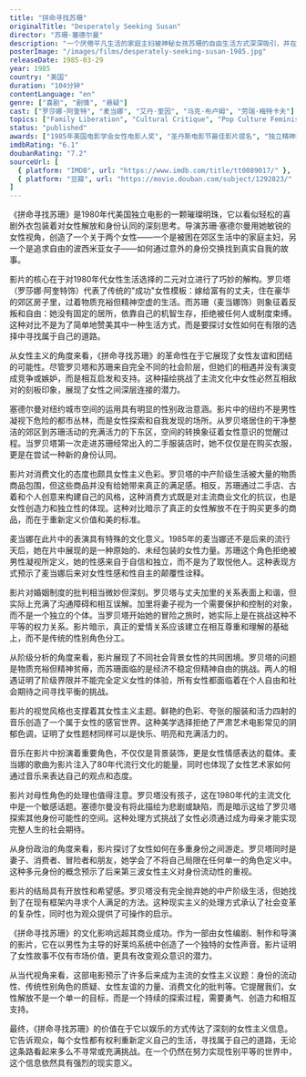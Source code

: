 ```yaml
---
title: "拼命寻找苏珊"
originalTitle: "Desperately Seeking Susan"
director: "苏珊·塞德尔曼"
description: "一个厌倦平凡生活的家庭主妇被神秘女孩苏珊的自由生活方式深深吸引，并在阴差阳错中开始了一段身份错位的冒险。这部80年代女性导演作品以轻松幽默的方式探讨了女性身份认同、自我发现和挣脱社会束缚的主题。"
posterImage: "/images/films/desperately-seeking-susan-1985.jpg"
releaseDate: 1985-03-29
year: 1985
country: "美国"
duration: "104分钟"
contentLanguage: "en"
genre: ["喜剧", "剧情", "悬疑"]
cast: ["罗莎娜·阿奎特", "麦当娜", "艾丹·奎因", "马克·布卢姆", "劳瑞·梅特卡夫"]
topics: ["Family Liberation", "Cultural Critique", "Pop Culture Feminism", "Identity Formation", "Economic Empowerment", "Third Wave Feminism"]
status: "published"
awards: ["1985年美国电影学会女性电影人奖", "圣丹斯电影节最佳影片提名", "独立精神奖最佳导演提名"]
imdbRating: "6.1"
doubanRating: "7.2"
sourceUrl: [
  { platform: "IMDB", url: "https://www.imdb.com/title/tt0089017/" },
  { platform: "豆瓣", url: "https://movie.douban.com/subject/1292823/" }
]
---
```


《拼命寻找苏珊》是1980年代美国独立电影的一颗璀璨明珠，它以看似轻松的喜剧外衣包装着对女性解放和身份认同的深刻思考。导演苏珊·塞德尔曼用她敏锐的女性视角，创造了一个关于两个女性——一个是被困在郊区生活中的家庭主妇，另一个是追求自由的波西米亚女子——如何通过意外的身份交换找到真实自我的故事。

影片的核心在于对1980年代女性生活选择的二元对立进行了巧妙的解构。罗贝塔（罗莎娜·阿奎特饰）代表了传统的"成功"女性模板：嫁给富有的丈夫，住在豪华的郊区房子里，过着物质充裕但精神空虚的生活。而苏珊（麦当娜饰）则象征着反叛和自由：她没有固定的居所，依靠自己的机智生存，拒绝被任何人或制度束缚。这种对比不是为了简单地赞美其中一种生活方式，而是要探讨女性如何在有限的选择中寻找属于自己的道路。

从女性主义的角度来看，《拼命寻找苏珊》的革命性在于它展现了女性友谊和团结的可能性。尽管罗贝塔和苏珊来自完全不同的社会阶层，但她们的相遇并没有演变成竞争或嫉妒，而是相互启发和支持。这种描绘挑战了主流文化中女性必然互相敌对的刻板印象，展现了女性之间深层连接的潜力。

塞德尔曼对纽约城市空间的运用具有明显的性别政治意涵。影片中的纽约不是男性凝视下危险的都市丛林，而是女性探索和自我发现的场所。从罗贝塔居住的干净整洁的郊区到苏珊活动的充满活力的下东区，空间的转换象征着女性意识的觉醒过程。当罗贝塔第一次走进苏珊经常出入的二手服装店时，她不仅仅是在购买衣服，更是在尝试一种新的身份认同。

影片对消费文化的态度也颇具女性主义色彩。罗贝塔的中产阶级生活被大量的物质商品包围，但这些商品并没有给她带来真正的满足感。相反，苏珊通过二手店、古着和个人创意来构建自己的风格，这种消费方式既是对主流商业文化的抗议，也是女性创造力和独立性的体现。这种对比暗示了真正的女性解放不在于购买更多的商品，而在于重新定义价值和美的标准。

麦当娜在此片中的表演具有特殊的文化意义。1985年的麦当娜还不是后来的流行天后，她在片中展现的是一种原始的、未经包装的女性力量。苏珊这个角色拒绝被男性凝视所定义，她的性感来自于自信和独立，而不是为了取悦他人。这种表现方式预示了麦当娜后来对女性性感和性自主的颠覆性诠释。

影片对婚姻制度的批判相当微妙但深刻。罗贝塔与丈夫加里的关系表面上和谐，但实际上充满了沟通障碍和相互误解。加里将妻子视为一个需要保护和控制的对象，而不是一个独立的个体。当罗贝塔开始她的冒险之旅时，她实际上是在挑战这种不平等的权力关系。影片暗示，真正的爱情关系应该建立在相互尊重和理解的基础上，而不是传统的性别角色分工。

从阶级分析的角度来看，影片展现了不同社会背景女性的共同困境。罗贝塔的问题是物质充裕但精神贫瘠，而苏珊面临的是经济不稳定但精神自由的挑战。两人的相遇证明了阶级界限并不能完全定义女性的体验，所有女性都面临着在个人自由和社会期待之间寻找平衡的挑战。

影片的视觉风格也支撑着其女性主义主题。鲜艳的色彩、夸张的服装和活力四射的音乐创造了一个属于女性的感官世界。这种美学选择拒绝了严肃艺术电影常见的阴郁色调，证明了女性题材同样可以是快乐、明亮和充满活力的。

音乐在影片中扮演着重要角色，不仅仅是背景装饰，更是女性情感表达的载体。麦当娜的歌曲为影片注入了80年代流行文化的能量，同时也体现了女性艺术家如何通过音乐来表达自己的观点和态度。

影片对母性角色的处理也值得注意。罗贝塔没有孩子，这在1980年代的主流文化中是一个敏感话题。塞德尔曼没有将此描绘为悲剧或缺陷，而是暗示这给了罗贝塔探索其他身份可能性的空间。这种处理方式挑战了女性必须通过成为母亲才能实现完整人生的社会期待。

从身份政治的角度来看，影片探讨了女性如何在多重身份之间游走。罗贝塔同时是妻子、消费者、冒险者和朋友，她学会了不将自己局限在任何单一的角色定义中。这种多元身份的概念预示了后来第三波女性主义对身份流动性的重视。

影片的结局具有开放性和希望感。罗贝塔没有完全抛弃她的中产阶级生活，但她找到了在现有框架内寻求个人满足的方法。这种现实主义的处理方式承认了社会变革的复杂性，同时也为观众提供了可操作的启示。

《拼命寻找苏珊》的文化影响远超其商业成功。作为一部由女性编剧、制作和导演的影片，它在以男性为主导的好莱坞系统中创造了一个独特的女性声音。影片证明了女性故事不仅有市场价值，更具有改变观众意识的潜力。

从当代视角来看，这部电影预示了许多后来成为主流的女性主义议题：身份的流动性、传统性别角色的质疑、女性友谊的力量、消费文化的批判等。它提醒我们，女性解放不是一个单一的目标，而是一个持续的探索过程，需要勇气、创造力和相互支持。

最终，《拼命寻找苏珊》的价值在于它以娱乐的方式传达了深刻的女性主义信息。它告诉观众，每个女性都有权利重新定义自己的生活，寻找属于自己的道路，无论这条路看起来多么不寻常或充满挑战。在一个仍然在努力实现性别平等的世界中，这个信息依然具有强烈的现实意义。